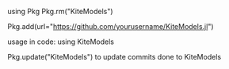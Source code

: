 using Pkg
Pkg.rm("KiteModels")

Pkg.add(url="https://github.com/yourusername/KiteModels.jl")

usage in code:
using KiteModels

Pkg.update("KiteModels") to update commits done to KiteModels